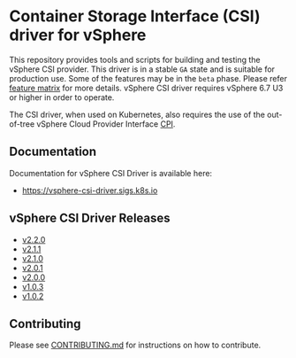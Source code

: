 <!-- markdownlint-disable MD034 -->
# Container Storage Interface (CSI) driver for vSphere

This repository provides tools and scripts for building and testing the vSphere CSI provider. This driver is in a stable `GA` state and is suitable for production use. Some of the features may be in the `beta` phase. Please refer [feature matrix](https://vsphere-csi-driver.sigs.k8s.io/supported_features_matrix.html) for more details.  vSphere CSI driver requires vSphere 6.7 U3 or higher in order to operate.

The CSI driver, when used on Kubernetes, also requires the use of the out-of-tree vSphere Cloud Provider Interface [CPI](https://github.com/kubernetes/cloud-provider-vsphere).

## Documentation

Documentation for vSphere CSI Driver is available here:

* <https://vsphere-csi-driver.sigs.k8s.io>

## vSphere CSI Driver Releases

* [v2.2.0](docs/book/releases/v2.2.0.md)
* [v2.1.1](docs/book/releases/v2.1.1.md)
* [v2.1.0](docs/book/releases/v2.1.0.md)
* [v2.0.1](docs/book/releases/v2.0.1.md)
* [v2.0.0](docs/book/releases/v2.0.0.md)
* [v1.0.3](docs/book/releases/v1.0.3.md)
* [v1.0.2](docs/book/releases/v1.0.2.md)

## Contributing

Please see [CONTRIBUTING.md](CONTRIBUTING.md) for instructions on how to contribute.
